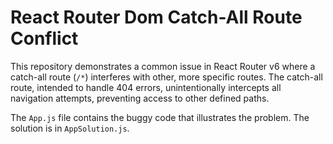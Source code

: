 # React Router Dom Catch-All Route Conflict

This repository demonstrates a common issue in React Router v6 where a catch-all route (`/*`) interferes with other, more specific routes.  The catch-all route, intended to handle 404 errors, unintentionally intercepts all navigation attempts, preventing access to other defined paths. 

The `App.js` file contains the buggy code that illustrates the problem. The solution is in `AppSolution.js`.